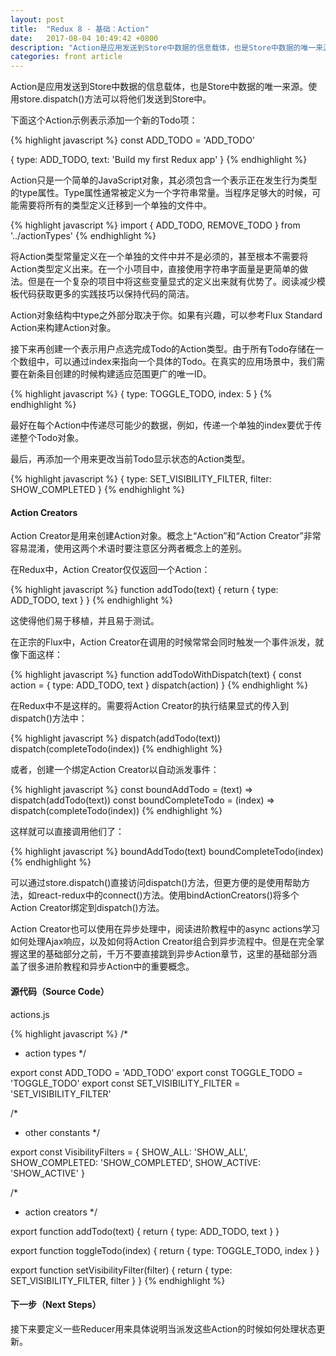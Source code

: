 ```yaml
---
layout: post
title:  "Redux 8 - 基础：Action"
date:   2017-08-04 10:49:42 +0800
description: "Action是应用发送到Store中数据的信息载体，也是Store中数据的唯一来源。使用store.dispatch()方法可以将他们发送到Store中。"
categories: front article
---
```


Action是应用发送到Store中数据的信息载体，也是Store中数据的唯一来源。使用store.dispatch()方法可以将他们发送到Store中。

下面这个Action示例表示添加一个新的Todo项：

{% highlight javascript %}
const ADD_TODO = 'ADD_TODO'

{
  type: ADD_TODO,
  text: 'Build my first Redux app'
}
{% endhighlight %}

Action只是一个简单的JavaScript对象，其必须包含一个表示正在发生行为类型的type属性。Type属性通常被定义为一个字符串常量。当程序足够大的时候，可能需要将所有的类型定义迁移到一个单独的文件中。

{% highlight javascript %}
import { ADD_TODO, REMOVE_TODO } from '../actionTypes'
{% endhighlight %}

将Action类型常量定义在一个单独的文件中并不是必须的，甚至根本不需要将Action类型定义出来。在一个小项目中，直接使用字符串字面量是更简单的做法。但是在一个复杂的项目中将这些变量显式的定义出来就有优势了。阅读减少模板代码获取更多的实践技巧以保持代码的简洁。

Action对象结构中type之外部分取决于你。如果有兴趣，可以参考Flux Standard Action来构建Action对象。

接下来再创建一个表示用户点选完成Todo的Action类型。由于所有Todo存储在一个数组中，可以通过index来指向一个具体的Todo。在真实的应用场景中，我们需要在新条目创建的时候构建适应范围更广的唯一ID。

{% highlight javascript %}
{
  type: TOGGLE_TODO,
  index: 5
}
{% endhighlight %}

最好在每个Action中传递尽可能少的数据，例如，传递一个单独的index要优于传递整个Todo对象。

最后，再添加一个用来更改当前Todo显示状态的Action类型。

{% highlight javascript %}
{
  type: SET_VISIBILITY_FILTER,
  filter: SHOW_COMPLETED
}
{% endhighlight %}

#### Action Creators

Action Creator是用来创建Action对象。概念上“Action”和“Action Creator”非常容易混淆，使用这两个术语时要注意区分两者概念上的差别。

在Redux中，Action Creator仅仅返回一个Action：

{% highlight javascript %}
function addTodo(text) {
  return {
    type: ADD_TODO,
    text
  }
}
{% endhighlight %}

这使得他们易于移植，并且易于测试。

在正宗的Flux中，Action Creator在调用的时候常常会同时触发一个事件派发，就像下面这样：

{% highlight javascript %}
function addTodoWithDispatch(text) {
  const action = {
    type: ADD_TODO,
    text
  }
  dispatch(action)
}
{% endhighlight %}

在Redux中不是这样的。需要将Action Creator的执行结果显式的传入到dispatch()方法中：

{% highlight javascript %}
dispatch(addTodo(text))
dispatch(completeTodo(index))
{% endhighlight %}

或者，创建一个绑定Action Creator以自动派发事件：

{% highlight javascript %}
const boundAddTodo = (text) => dispatch(addTodo(text))
const boundCompleteTodo = (index) => dispatch(completeTodo(index))
{% endhighlight %}

这样就可以直接调用他们了：

{% highlight javascript %}
boundAddTodo(text)
boundCompleteTodo(index)
{% endhighlight %}

可以通过store.dispatch()直接访问dispatch()方法，但更方便的是使用帮助方法，如react-redux中的connect()方法。使用bindActionCreators()将多个Action Creator绑定到dispatch()方法。

Action Creator也可以使用在异步处理中，阅读进阶教程中的async actions学习如何处理Ajax响应，以及如何将Action Creator组合到异步流程中。但是在完全掌握这里的基础部分之前，千万不要直接跳到异步Action章节，这里的基础部分涵盖了很多进阶教程和异步Action中的重要概念。

#### 源代码（Source Code）

actions.js

{% highlight javascript %}
/*
 * action types
 */

export const ADD_TODO = 'ADD_TODO'
export const TOGGLE_TODO = 'TOGGLE_TODO'
export const SET_VISIBILITY_FILTER = 'SET_VISIBILITY_FILTER'

/*
 * other constants
 */

export const VisibilityFilters = {
  SHOW_ALL: 'SHOW_ALL',
  SHOW_COMPLETED: 'SHOW_COMPLETED',
  SHOW_ACTIVE: 'SHOW_ACTIVE'
}

/*
 * action creators
 */

export function addTodo(text) {
  return { type: ADD_TODO, text }
}

export function toggleTodo(index) {
  return { type: TOGGLE_TODO, index }
}

export function setVisibilityFilter(filter) {
  return { type: SET_VISIBILITY_FILTER, filter }
}
{% endhighlight %}

#### 下一步（Next Steps）

接下来要定义一些Reducer用来具体说明当派发这些Action的时候如何处理状态更新。
